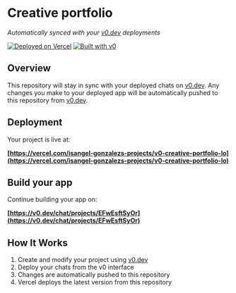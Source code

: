 # Creative portfolio

*Automatically synced with your [v0.dev](https://v0.dev) deployments*

[![Deployed on Vercel](https://img.shields.io/badge/Deployed%20on-Vercel-black?style=for-the-badge&logo=vercel)](https://vercel.com/isangel-gonzalezs-projects/v0-creative-portfolio-lo)
[![Built with v0](https://img.shields.io/badge/Built%20with-v0.dev-black?style=for-the-badge)](https://v0.dev/chat/projects/EFwEsftSyOr)

## Overview

This repository will stay in sync with your deployed chats on [v0.dev](https://v0.dev).
Any changes you make to your deployed app will be automatically pushed to this repository from [v0.dev](https://v0.dev).

## Deployment

Your project is live at:

**[https://vercel.com/isangel-gonzalezs-projects/v0-creative-portfolio-lo](https://vercel.com/isangel-gonzalezs-projects/v0-creative-portfolio-lo)**

## Build your app

Continue building your app on:

**[https://v0.dev/chat/projects/EFwEsftSyOr](https://v0.dev/chat/projects/EFwEsftSyOr)**

## How It Works

1. Create and modify your project using [v0.dev](https://v0.dev)
2. Deploy your chats from the v0 interface
3. Changes are automatically pushed to this repository
4. Vercel deploys the latest version from this repository